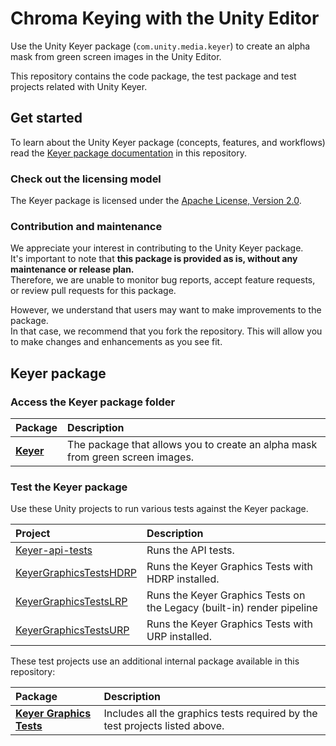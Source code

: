# Chroma Keying with the Unity Editor

Use the Unity Keyer package (`com.unity.media.keyer`) to create an alpha mask from green screen images in the Unity Editor.

This repository contains the code package, the test package and test projects related with Unity Keyer.

## Get started

To learn about the Unity Keyer package (concepts, features, and workflows) read the [Keyer package documentation](Packages/com.unity.media.keyer/Documentation~/index.md) in this repository.

### Check out the licensing model

The Keyer package is licensed under the [Apache License, Version 2.0](LICENSE.md).

### Contribution and maintenance

We appreciate your interest in contributing to the Unity Keyer package.  
It's important to note that **this package is provided as is, without any maintenance or release plan.**  
Therefore, we are unable to monitor bug reports, accept feature requests, or review pull requests for this package.

However, we understand that users may want to make improvements to the package.  
In that case, we recommend that you fork the repository. This will allow you to make changes and enhancements as you see fit.

## Keyer package

### Access the Keyer package folder

| Package | Description |
| :--- | :--- |
| **[Keyer](Packages/com.unity.media.keyer)** | The package that allows you to create an alpha mask from green screen images. |

### Test the Keyer package

Use these Unity projects to run various tests against the Keyer package.

| Project | Description |
| :--- | :--- |
| [Keyer-api-tests](TestProjects/Keyer-api-tests) | Runs the API tests. |
| [KeyerGraphicsTestsHDRP](TestProjects/KeyerGraphicsTestsHDRP) | Runs the Keyer Graphics Tests with HDRP installed. |
| [KeyerGraphicsTestsLRP](TestProjects/KeyerGraphicsTestsLRP) | Runs the Keyer Graphics Tests on the Legacy (built-in) render pipeline |
| [KeyerGraphicsTestsURP](TestProjects/KeyerGraphicsTestsURP) | Runs the Keyer Graphics Tests with URP installed. |

These test projects use an additional internal package available in this repository:

| Package | Description |
| :--- | :--- |
| **[Keyer Graphics Tests](Packages/com.unity.media.keyer.graphics-tests)** | Includes all the graphics tests required by the test projects listed above. |
